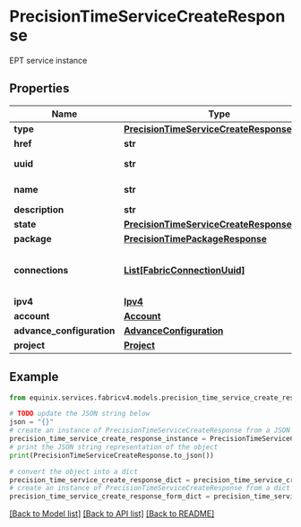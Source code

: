 # PrecisionTimeServiceCreateResponse

EPT service instance

## Properties

Name | Type | Description | Notes
------------ | ------------- | ------------- | -------------
**type** | [**PrecisionTimeServiceCreateResponseType**](PrecisionTimeServiceCreateResponseType.md) |  | 
**href** | **str** |  | 
**uuid** | **str** | uuid of the ept service | 
**name** | **str** | name of the ept service | [optional] 
**description** | **str** |  | [optional] 
**state** | [**PrecisionTimeServiceCreateResponseState**](PrecisionTimeServiceCreateResponseState.md) |  | 
**package** | [**PrecisionTimePackageResponse**](PrecisionTimePackageResponse.md) |  | 
**connections** | [**List[FabricConnectionUuid]**](FabricConnectionUuid.md) | fabric l2 connections used for the ept service | [optional] 
**ipv4** | [**Ipv4**](Ipv4.md) |  | 
**account** | [**Account**](Account.md) |  | [optional] 
**advance_configuration** | [**AdvanceConfiguration**](AdvanceConfiguration.md) |  | [optional] 
**project** | [**Project**](Project.md) |  | [optional] 

## Example

```python
from equinix.services.fabricv4.models.precision_time_service_create_response import PrecisionTimeServiceCreateResponse

# TODO update the JSON string below
json = "{}"
# create an instance of PrecisionTimeServiceCreateResponse from a JSON string
precision_time_service_create_response_instance = PrecisionTimeServiceCreateResponse.from_json(json)
# print the JSON string representation of the object
print(PrecisionTimeServiceCreateResponse.to_json())

# convert the object into a dict
precision_time_service_create_response_dict = precision_time_service_create_response_instance.to_dict()
# create an instance of PrecisionTimeServiceCreateResponse from a dict
precision_time_service_create_response_form_dict = precision_time_service_create_response.from_dict(precision_time_service_create_response_dict)
```
[[Back to Model list]](../README.md#documentation-for-models) [[Back to API list]](../README.md#documentation-for-api-endpoints) [[Back to README]](../README.md)


